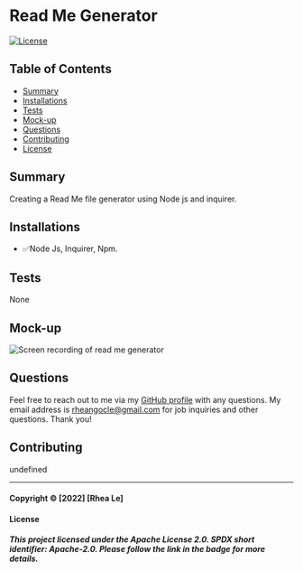 
  # Read Me Generator

  [![License](https://img.shields.io/badge/License-Apache_2.0-blue.svg)](https://www.apache.org/licenses/LICENSE-2.0)

  ## Table of Contents
  - [Summary](#Summary)
  - [Installations](#Installations)
  - [Tests](#Tests)
  - [Mock-up](#Mock-up)
  - [Questions](#Questions)
  - [Contributing](#Contributing)
  - [License](#License)

  ## Summary
  Creating a Read Me file generator using Node js and inquirer.

  ## Installations

  - ✅Node Js, Inquirer, Npm.

  ## Tests
  None

  ## Mock-up
  ![Screen recording of read me generator](https://drive.google.com/file/d/1W3TYTah1UOHUPvH_fZQ8T1gMMsx8PkuJ/view)

  ## Questions
  Feel free to reach out to me via my [GitHub profile](https://github.com/rheangocle) with any questions. My email address is rheangocle@gmail.com for job inquiries and other questions. Thank you!

  ## Contributing
  undefined

  ---
  #### Copyright © [2022] [Rhea Le]

  #### License
  ##### This project licensed under the Apache License 2.0. SPDX short identifier: Apache-2.0. Please follow the link in the badge for more details. 
  